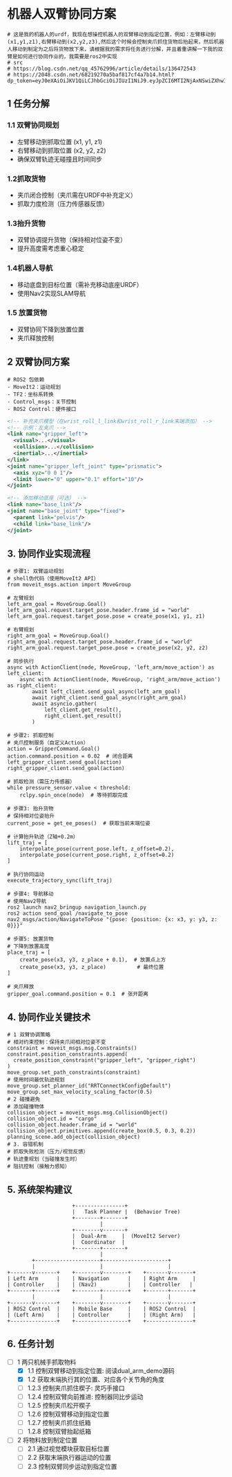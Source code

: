 # 机器人双臂协同方案

```shell
# 这是我的机器人的urdf，我现在想操控机器人的双臂移动到指定位置，例如：左臂移动到(x1,y1,z1),右臂移动到(x2,y2,z3),然后这个时候会控制夹爪抓住货物后抬起来，然后机器人移动到制定为之后将货物放下来，请根据我的需求将任务进行分解，并且着重讲解一下我的双臂是如何进行协同作业的，我需要是ros2中实现
# src
# https://blog.csdn.net/qq_45762996/article/details/136472543
# https://2048.csdn.net/68219270a5baf817cf4a7b14.html?dp_token=eyJ0eXAiOiJKV1QiLCJhbGciOiJIUzI1NiJ9.eyJpZCI6MTI2NjAxNSwiZXhwIjoxNzUwMzA3MTU3LCJpYXQiOjE3NDk3MDIzNTcsInVzZXJuYW1lIjoiU3Rhcl9DaGVuZzA5MDEifQ.m7VaGqG021S55ksqPGPncHjzxrj9rebqxjwdb1rQIFE
```

## 1 任务分解

### 1.1 双臂协同规划​​

+ 左臂移动到抓取位置 (x1, y1, z1)
+ 右臂移动到抓取位置 (x2, y2, z2)
+ 确保双臂轨迹无碰撞且时间同步

### 1.2​抓取货物​​

+ 夹爪闭合控制（夹爪需在URDF中补充定义）
+ 抓取力度检测（压力传感器反馈）

### 1.3​抬升货物​​

+ 双臂协调提升货物（保持相对位姿不变）
+ 提升高度需考虑重心稳定

### 1.4​机器人导航​​

+ 移动底盘到目标位置（需补充移动底座URDF）
+ 使用Nav2实现SLAM导航

### 1.5 放置货物​​

+ 双臂协同下降到放置位置
+ 夹爪释放控制

## 2 双臂协同方案

```shell
# ROS2 包依赖
- MoveIt2：运动规划
- TF2：坐标系转换
- Control_msgs：关节控制
- ROS2 Control：硬件接口
```

```xml
<!-- ​补充夹爪模型​​（在wrist_roll_l_link和wrist_roll_r_link末端添加） -->
<!-- 示例：左夹爪 -->
<link name="gripper_left">
  <visual>...</visual>
  <collision>...</collision>
  <inertial>...</inertial>
</link>
<joint name="gripper_left_joint" type="prismatic">
  <axis xyz="0 0 1"/>
  <limit lower="0" upper="0.1" effort="10"/>
</joint>
```

```xml
<!-- 添加移动底座​​（可选） -->
<link name="base_link"/>
<joint name="base_joint" type="fixed">
  <parent link="pelvis"/>
  <child link="base_link"/>
</joint>
```

## 3. 协同作业实现流程

```shell
# 步骤1: 双臂运动规划​
# shell伪代码（使用MoveIt2 API）
from moveit_msgs.action import MoveGroup

# 左臂规划
left_arm_goal = MoveGroup.Goal()
left_arm_goal.request.target_pose.header.frame_id = "world"
left_arm_goal.request.target_pose.pose = create_pose(x1, y1, z1)

# 右臂规划
right_arm_goal = MoveGroup.Goal()
right_arm_goal.request.target_pose.header.frame_id = "world"
right_arm_goal.request.target_pose.pose = create_pose(x2, y2, z2)

# 同步执行
async with ActionClient(node, MoveGroup, 'left_arm/move_action') as left_client:
    async with ActionClient(node, MoveGroup, 'right_arm/move_action') as right_client:
        await left_client.send_goal_async(left_arm_goal)
        await right_client.send_goal_async(right_arm_goal)
        await asyncio.gather(
            left_client.get_result(),
            right_client.get_result()
        )
```

```shell
# 步骤2: 抓取控制​
# 夹爪控制服务（自定义Action）
action = GripperCommand.Goal()
action.command.position = 0.02  # 闭合距离
left_gripper_client.send_goal(action)
right_gripper_client.send_goal(action)

# 抓取检测（需压力传感器）
while pressure_sensor.value < threshold:
    rclpy.spin_once(node)  # 等待抓取完成
```

```shell
# 步骤3: 抬升货物​
# 保持相对位姿抬升
current_pose = get_ee_poses()  # 获取当前末端位姿

# 计算抬升轨迹（Z轴+0.2m）
lift_traj = [
    interpolate_pose(current_pose.left, z_offset=0.2),
    interpolate_pose(current_pose.right, z_offset=0.2)
]

# 执行协同运动
execute_trajectory_sync(lift_traj)
```

```shell
# 步骤4: 导航移动​
# 使用Nav2导航
ros2 launch nav2_bringup navigation_launch.py
ros2 action send_goal /navigate_to_pose nav2_msgs/action/NavigateToPose "{pose: {position: {x: x3, y: y3, z: 0}}}"
```

```shell
# 步骤5: 放置货物
# 下降到放置高度
place_traj = [
    create_pose(x3, y3, z_place + 0.1),  # 放置点上方
    create_pose(x3, y3, z_place)          # 最终位置
]

# 夹爪释放
gripper_goal.command.position = 0.1  # 张开距离
```

## 4. 协同作业关键技术

```shell
# 1 双臂协调策略​
# 相对约束控制​​：保持夹爪间相对位姿不变
constraint = moveit_msgs.msg.Constraints()
constraint.position_constraints.append(
  create_position_constraint("gripper_left", "gripper_right")
)
move_group.set_path_constraints(constraint)
# 使用时间最优轨迹规划
move_group.set_planner_id("RRTConnectkConfigDefault")
move_group.set_max_velocity_scaling_factor(0.5)
# 2 碰撞避免
# 添加碰撞物体
collision_object = moveit_msgs.msg.CollisionObject()
collision_object.id = "cargo"
collision_object.header.frame_id = "world"
collision_object.primitives.append(create_box(0.5, 0.3, 0.2))
planning_scene.add_object(collision_object)
# ​​3. 容错机制​​
# 抓取失败检测（压力/视觉反馈）
# 轨迹重规划（当碰撞发生时）
# 阻抗控制（接触力感知）
```

## 5. 系统架构建议

```shell
                     +----------------+
                     |   Task Planner |  (Behavior Tree)
                     +--------+-------+
                              |
                     +--------v-------+
                     |  Dual-Arm     |  (MoveIt2 Server)
                     |  Coordinator  |
                     +--------+-------+
                              |
        +---------------------+---------------------+
        |                     |                     |
+-------v-------+    +--------v--------+    +-------v-------+
| Left Arm      |    | Navigation      |    | Right Arm     |
| Controller    |    | (Nav2)          |    | Controller   |
+-------+-------+    +--------+--------+    +-------+-------+
        |                     |                     |
+-------v-------+    +--------v--------+    +-------v-------+
| ROS2 Control  |    | Mobile Base     |    | ROS2 Control  |
| (Left Arm)    |    | Controller      |    | (Right Arm)   |
+---------------+    +-----------------+    +---------------+
```

## 6. 任务计划

+ [ ] 1 两只机械手抓取物料
  + [x] 1.1 控制双臂移动到指定位置: 阅读dual_arm_demo源码
  + [x] 1.2 获取末端执行其的位置、对应各个关节角的角度
  + [ ] 1.2.3 控制夹爪抓住楔子: 灵巧手接口
  + [ ] 1.2.4 控制双臂向前推进: 控制器同比步运动
  + [ ] 1.2.5 控制夹爪松开楔子
  + [ ] 1.2.6 控制双臂移动到指定位置
  + [ ] 1.2.7 控制夹爪抓住纸箱
  + [ ] 1.2.8 控制双臂抬起纸箱
+ [ ] 2 将物料放到制定位置
  + [ ] 2.1 通过视觉模块获取目标位置
  + [ ] 2.2 获取末端执行器运动的位置
  + [ ] 2.3 控制双臂同步运动到指定位置
